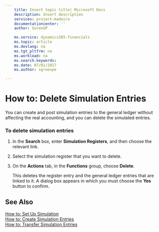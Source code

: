 ```yaml
---
    title: Insert topic title| Microsoft Docs
    description: Insert description
    services: project-madeira
    documentationcenter: ''
    author: SorenGP

    ms.service: dynamics365-financials
    ms.topic: article
    ms.devlang: na
    ms.tgt_pltfrm: na
    ms.workload: na
    ms.search.keywords:
    ms.date: 07/01/2017
    ms.author: sgroespe

---
```

# How to: Delete Simulation Entries
You can create and post simulation entries to the general ledger without affecting the real accounting, and you can delete the simulated entries.  
  
### To delete simulation entries  
  
1.  In the **Search** box, enter **Simulation Registers**, and then choose the relevant link.  
  
2.  Select the simulation register that you want to delete.  
  
3.  On the **Actions** tab, in the **Functions** group, choose **Delete**.  
  
     This deletes the register entry and the general ledger entries that are linked to it. A dialog box appears in which you must choose the **Yes**  button to confirm.  
  
## See Also  
 [How to: Set Up Simulation](how-to-set-up-simulation.md)   
 [How to: Create Simulation Entries](how-to-create-simulation-entries.md)   
 [How to: Transfer Simulation Entries](how-to-transfer-simulation-entries.md)